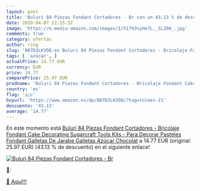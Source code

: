 ```yaml
---
layout: post
title: 'Buluri 84 Piezas Fondant Cortadores - Br con un 43.13 % de descuento'
date: 2020-04-07 22:15:52
image: 'https://m.media-amazon.com/images/I/51fH3syHe7L._SL200_.jpg'
comments: true
category: ofertas
author: ring
slug: 'B07D3LKVDQ-es Buluri 84 Piezas Fondant Cortadores - Bricolaje Fondant...'
tags: [ 'azúcar', ]
actualPrice: 14.77 EUR
currency: EUR
price: 14.77
comparePrice: 25.97 EUR
prodname: 'Buluri 84 Piezas Fondant Cortadores - Bricolaje Fondant Cake Decorating Sugarcraft Tools Kits - Para Decorar Pasteles  Fondant  Galletas De Jarabe Galletas  Azúcar  Chocolat'
country: 'es'
flag: '🇪🇸'
buyurl: 'https://www.amazon.es/dp/B07D3LKVDQ/?tag=tolees-21'
descuento: '43.13'
average: '14.77'
---
```


En este momento está [Buluri 84 Piezas Fondant Cortadores - Bricolaje Fondant Cake Decorating Sugarcraft Tools Kits - Para Decorar Pasteles  Fondant  Galletas De Jarabe Galletas  Azúcar  Chocolat](https://www.amazon.es/dp/B07D3LKVDQ/?tag=tolees-21) a 14.77 EUR (original: 25.97 EUR) (43.13 %  de descuento) en el siguiente enlace!

[![Buluri 84 Piezas Fondant Cortadores - Br](https://m.media-amazon.com/images/I/51fH3syHe7L._SL200_.jpg)](https://www.amazon.es/dp/B07D3LKVDQ/?tag=tolees-21)

🔎:


[🛒 Aquí!!!](https://www.amazon.es/dp/B07D3LKVDQ/?tag=tolees-21)
